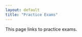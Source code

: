 ```yaml
---
layout: default
title: "Practice Exams"
---
```


This page links to practice exams.


<!--
[Exam 1, Fall 2016](cs201-fall2016-exam01.pdf), [Programming zipfile](CS201_Exam01_Fall2016_Gradle.zip)
> [Solution (written questions)](cs201-fall2016-exam01-solution.pdf), [Solution (programming questions)](CS201_Exam01_Fall2016_Solution_Gradle.zip)

[Exam 2, Fall 2016](cs201-fall2016-exam02.pdf), [Programming zipfile](CS201_Exam02_Fall2016_Gradle.zip)
> [Solution (written questions)](cs201-fall2016-exam02-solution.pdf), [Solution (programming questions)](CS201_Exam02_Fall2016_Solution_Gradle.zip)




[Exam 2, Fall 2016](cs201-fall2016-exam02.pdf), [Programming zipfile](CS201_Exam02_Fall2016_Gradle.zip)

> [Solution (written questions)](cs201-fall2016-exam02-solution.pdf), [Solution (programming questions)](CS201_Exam02_Fall2016_Solution_Gradle.zip)

[Exam 3, Fall 2016](cs201-fall2016-exam03.pdf), [Programming zipfile](CS201_Exam03_Fall2016_Gradle.zip)

> [Solution (written questions)](cs201-fall2016-exam03-solution.pdf), [Solution (programming questions)](CS201_Exam03_Fall2016_Solution_Gradle.zip)

-->
